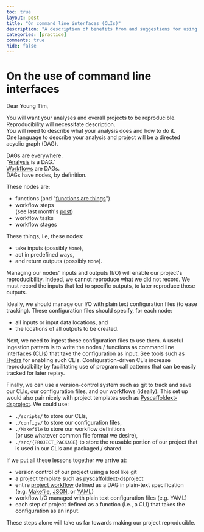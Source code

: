 ```yaml
---
toc: true
layout: post
title: "On command line interfaces (CLIs)"
description: "A description of benefits from and suggestions for using command line interfaces to encapsulate each project step."
categories: [practice]
comments: true
hide: false
---
```

# On the use of command line interfaces
Dear Young Tim,

You will want your analyses and overall projects to be reproducible.  
Reproducibility will necessitate description.  
You will need to describe what your analysis does and how to do it.  
One language to describe your analysis and project will be a directed acyclic graph (DAG).

DAGs are everywhere.  
"[Analysis](https://drivendata.github.io/cookiecutter-data-science/#analysis-is-a-dag) is a DAG."  
[Workflows](https://airflow.apache.org/docs/stable/concepts.html) are DAGs.  
DAGs have nodes, by definition.

These nodes are:
   - functions (and "[functions are things](https://www.slideshare.net/ScottWlaschin/fp-patterns-ndc-london2014/21)")
   - workflow steps  
   (see last month's [post](https://timothyb0912.github.io/blog/philosophy/2020/09/30/Project-Lifecycle.html))
   - workflow tasks
   - workflow stages

These things, i.e, these nodes:
   - take inputs (possibly `None`),
   - act in predefined ways,
   - and return outputs (possibly `None`).

Managing our nodes' inputs and outputs (I/O) will enable our project's reproducibility.
Indeed, we cannot reproduce what we did not record.
We must record the inputs that led to specific outputs, to later reproduce those outputs.

Ideally, we should manage our I/O with plain text configuration files (to ease tracking).
These configuration files should specify, for each node:
   - all inputs or input data locations, and
   - the locations of all outputs to be created.

Next, we need to ingest these configuration files to use them.
A useful ingestion pattern is to write the nodes / functions as command line interfaces (CLIs) that take the configuration as input.
See tools such as [Hydra](https://hydra.cc/docs/intro) for enabling such CLIs.
Configuration-driven CLIs increase reproducibility by facilitating use of program call patterns that can be easily tracked for later replay.

Finally, we can use a version-control system such as git to track and save our CLIs, our configuration files, and our workflows (ideally).
This set up would also pair nicely with project templates such as [Pyscaffoldext-dsproject](https://github.com/pyscaffold/pyscaffoldext-dsproject).
We could use:
- `./scripts/` to store our CLIs,
- `./configs/` to store our configuration files,
- `./Makefile` to store our workflow definitions  
(or use whatever common file format we desire),
- `./src/{PROJECT_PACKAGE}` to store the reusable portion of our project that is used in our CLIs and packaged / shared.

If we put all these lessons together we arrive at:
   - version control of our project using a tool like git
   - a project template such as [pyscaffoldext-dsproject](https://github.com/pyscaffold/pyscaffoldext-dsproject)
   - entire [project workflow](https://timothyb0912.github.io/blog/philosophy/2020/09/30/Project-Lifecycle.html) defined as a DAG in plain-text specification  
   (e.g. [Makefile](http://zmjones.com/make/), [JSON](https://airflow.apache.org/docs/stable/dag-serialization.html), or [YAML](https://dvc.org/doc/user-guide/dvc-files-and-directories#dvcyaml-file))
   - workflow I/O managed with plain text configuration files (e.g. YAML)
   - each step of project defined as a function (i.e., a CLI) that takes the configuration as an input.

These steps alone will take us far towards making our project reproducible.

